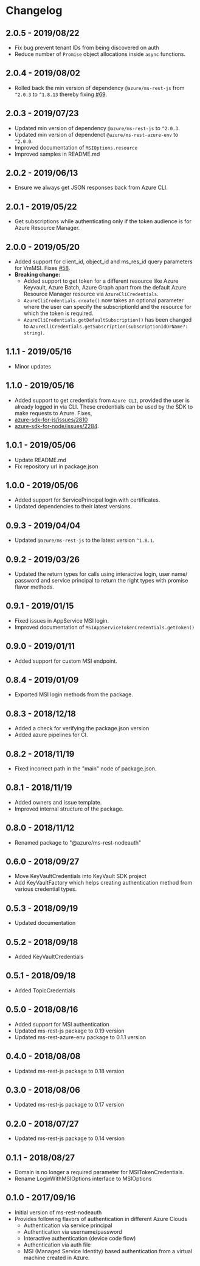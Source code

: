# Changelog

## 2.0.5 - 2019/08/22
- Fix bug prevent tenant IDs from being discovered on auth
- Reduce number of `Promise` object allocations inside `async` functions.

## 2.0.4 - 2019/08/02
- Rolled back the min version of dependency `@azure/ms-rest-js` from `^2.0.3` to `^1.8.13` thereby fixing [#69](https://github.com/Azure/ms-rest-nodeauth/issues/69).

## 2.0.3 - 2019/07/23
- Updated min version of dependency `@azure/ms-rest-js` to `^2.0.3`.
- Updated min version of dependenct `@azure/ms-rest-azure-env` to `^2.0.0`.
- Improved documentation of `MSIOptions.resource`
- Improved samples in README.md

## 2.0.2 - 2019/06/13
 - Ensure we always get JSON responses back from Azure CLI.

## 2.0.1 - 2019/05/22
 - Get subscriptions while authenticating only if the token audience is for Azure Resource Manager.

## 2.0.0 - 2019/05/20
- Added support for client_id, object_id and ms_res_id query parameters for VmMSI. Fixes [#58](https://github.com/Azure/ms-rest-nodeauth/issues/58).
- **Breaking change:**
  - Added support to get token for a different resource like Azure Keyvault, Azure Batch, Azure Graph apart from the default Azure Resource Manager resource via `AzureCliCredentials`.
  - `AzureCliCredentials.create()` now takes an optional parameter where the user can specify the subscriptionId and the resource for which the token is required.
  - `AzureCliCredentials.getDefaultSubscription()` has been changed to `AzureCliCredentials.getSubscription(subscriptionIdOrName?: string)`.

## 1.1.1 - 2019/05/16
- Minor updates

## 1.1.0 - 2019/05/16
- Added support to get credentials from `Azure CLI`, provided the user is already logged in via CLI.
These credentials can be used by the SDK to make requests to Azure. Fixes,
- [azure-sdk-for-js/issues/2810](https://github.com/Azure/azure-sdk-for-js/issues/2810)
- [azure-sdk-for-node/issues/2284](https://github.com/Azure/azure-sdk-for-node/issues/2284).

## 1.0.1 - 2019/05/06
- Update README.md
- Fix repository url in package.json

## 1.0.0 - 2019/05/06
- Added support for ServicePrincipal login with certificates.
- Updated dependencies to their latest versions.

## 0.9.3 - 2019/04/04
- Updated `@azure/ms-rest-js` to the latest version `^1.8.1`.

## 0.9.2 - 2019/03/26
- Updated the return types  for calls using interactive login, user name/ password and service principal to return the right types with promise flavor methods.

## 0.9.1 - 2019/01/15
- Fixed issues in AppService MSI login.
- Improved documentation of `MSIAppServiceTokenCredentials.getToken()`
## 0.9.0 - 2019/01/11
- Added support for custom MSI endpoint.

## 0.8.4 - 2019/01/09
- Exported MSI login methods from the package.

## 0.8.3 - 2018/12/18
- Added a check for verifying the package.json version
- Added azure pipelines for CI.

## 0.8.2 - 2018/11/19
- Fixed incorrect path in the "main" node of package.json.

## 0.8.1 - 2018/11/19
- Added owners and issue template.
- Improved internal structure of the package.

## 0.8.0 - 2018/11/12

- Renamed package to "@azure/ms-rest-nodeauth"

## 0.6.0 - 2018/09/27

- Move KeyVaultCredentials into KeyVault SDK project
- Add KeyVaultFactory which helps creating authentication method from various credential types.

## 0.5.3 - 2018/09/19

- Updated documentation

## 0.5.2 - 2018/09/18

- Added KeyVaultCredentials

## 0.5.1 - 2018/09/18

- Added TopicCredentials

## 0.5.0 - 2018/08/16

- Added support for MSI authentication
- Updated ms-rest-js package to 0.19 version
- Updated ms-rest-azure-env package to 0.1.1 version

## 0.4.0 - 2018/08/08

- Updated ms-rest-js package to 0.18 version

## 0.3.0 - 2018/08/06

- Updated ms-rest-js package to 0.17 version

## 0.2.0 - 2018/07/27

- Updated ms-rest-js package to 0.14 version

## 0.1.1 - 2018/08/27

- Domain is no longer a required parameter for MSITokenCredentials.
- Rename LoginWithMSIOptions interface to MSIOptions

## 0.1.0 - 2017/09/16

- Initial version of ms-rest-nodeauth
- Provides following flavors of authentication in different Azure Clouds
  - Authentication via service principal
  - Authentication via username/password
  - Interactive authentication (device code flow)
  - Authentication via auth file
  - MSI (Managed Service Identity) based authentication from a virtual machine created in Azure.
